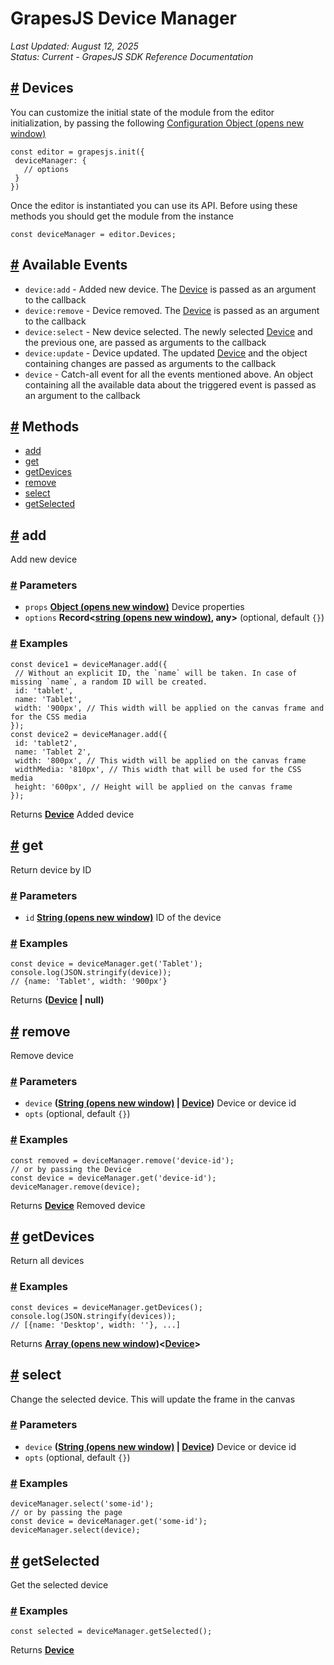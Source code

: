 # GrapesJS Device Manager

_Last Updated: August 12, 2025_  
_Status: Current - GrapesJS SDK Reference Documentation_

## [#](#devices) Devices

You can customize the initial state of the module from the editor initialization, by passing the following [Configuration Object (opens new window)](https://github.com/GrapesJS/grapesjs/blob/master/src/device_manager/config/config.ts)

    const editor = grapesjs.init({
     deviceManager: {
       // options
     }
    })

Once the editor is instantiated you can use its API. Before using these methods you should get the module from the instance

    const deviceManager = editor.Devices;

## [#](#available-events) Available Events

- `device:add` - Added new device. The [Device](/docs/api/device.html) is passed as an argument to the callback
- `device:remove` - Device removed. The [Device](/docs/api/device.html) is passed as an argument to the callback
- `device:select` - New device selected. The newly selected [Device](/docs/api/device.html) and the previous one, are passed as arguments to the callback
- `device:update` - Device updated. The updated [Device](/docs/api/device.html) and the object containing changes are passed as arguments to the callback
- `device` - Catch-all event for all the events mentioned above. An object containing all the available data about the triggered event is passed as an argument to the callback

## [#](#methods) Methods

- [add](#add)
- [get](#get)
- [getDevices](#getdevices)
- [remove](#remove)
- [select](#select)
- [getSelected](#getselected)

## [#](#add) add

Add new device

### [#](#parameters) Parameters

- `props` **[Object (opens new window)](https://developer.mozilla.org/docs/Web/JavaScript/Reference/Global_Objects/Object)** Device properties
- `options` **Record<[string (opens new window)](https://developer.mozilla.org/docs/Web/JavaScript/Reference/Global_Objects/String), any>** (optional, default `{}`)

### [#](#examples) Examples

    const device1 = deviceManager.add({
     // Without an explicit ID, the `name` will be taken. In case of missing `name`, a random ID will be created.
     id: 'tablet',
     name: 'Tablet',
     width: '900px', // This width will be applied on the canvas frame and for the CSS media
    });
    const device2 = deviceManager.add({
     id: 'tablet2',
     name: 'Tablet 2',
     width: '800px', // This width will be applied on the canvas frame
     widthMedia: '810px', // This width that will be used for the CSS media
     height: '600px', // Height will be applied on the canvas frame
    });

Returns **[Device](/docs/api/device.html)** Added device

## [#](#get) get

Return device by ID

### [#](#parameters-2) Parameters

- `id` **[String (opens new window)](https://developer.mozilla.org/docs/Web/JavaScript/Reference/Global_Objects/String)** ID of the device

### [#](#examples-2) Examples

    const device = deviceManager.get('Tablet');
    console.log(JSON.stringify(device));
    // {name: 'Tablet', width: '900px'}

Returns **([Device](/docs/api/device.html) | null)**

## [#](#remove) remove

Remove device

### [#](#parameters-3) Parameters

- `device` **([String (opens new window)](https://developer.mozilla.org/docs/Web/JavaScript/Reference/Global_Objects/String) | [Device](/docs/api/device.html))** Device or device id
- `opts` (optional, default `{}`)

### [#](#examples-3) Examples

    const removed = deviceManager.remove('device-id');
    // or by passing the Device
    const device = deviceManager.get('device-id');
    deviceManager.remove(device);

Returns **[Device](/docs/api/device.html)** Removed device

## [#](#getdevices) getDevices

Return all devices

### [#](#examples-4) Examples

    const devices = deviceManager.getDevices();
    console.log(JSON.stringify(devices));
    // [{name: 'Desktop', width: ''}, ...]

Returns **[Array (opens new window)](https://developer.mozilla.org/docs/Web/JavaScript/Reference/Global_Objects/Array)<[Device](/docs/api/device.html)\>**

## [#](#select) select

Change the selected device. This will update the frame in the canvas

### [#](#parameters-4) Parameters

- `device` **([String (opens new window)](https://developer.mozilla.org/docs/Web/JavaScript/Reference/Global_Objects/String) | [Device](/docs/api/device.html))** Device or device id
- `opts` (optional, default `{}`)

### [#](#examples-5) Examples

    deviceManager.select('some-id');
    // or by passing the page
    const device = deviceManager.get('some-id');
    deviceManager.select(device);

## [#](#getselected) getSelected

Get the selected device

### [#](#examples-6) Examples

    const selected = deviceManager.getSelected();

Returns **[Device](/docs/api/device.html)**
